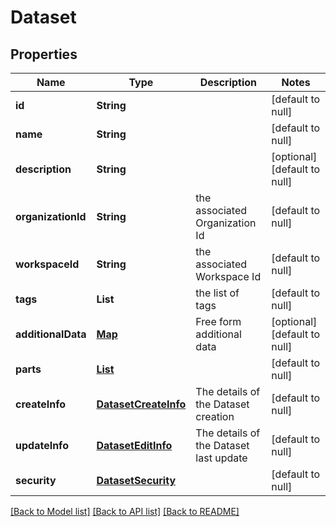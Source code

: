 # Dataset
## Properties

| Name | Type | Description | Notes |
|------------ | ------------- | ------------- | -------------|
| **id** | **String** |  | [default to null] |
| **name** | **String** |  | [default to null] |
| **description** | **String** |  | [optional] [default to null] |
| **organizationId** | **String** | the associated Organization Id | [default to null] |
| **workspaceId** | **String** | the associated Workspace Id | [default to null] |
| **tags** | **List** | the list of tags | [default to null] |
| **additionalData** | [**Map**](AnyType.md) | Free form additional data | [optional] [default to null] |
| **parts** | [**List**](DatasetPart.md) |  | [default to null] |
| **createInfo** | [**DatasetCreateInfo**](DatasetCreateInfo.md) | The details of the Dataset creation | [default to null] |
| **updateInfo** | [**DatasetEditInfo**](DatasetEditInfo.md) | The details of the Dataset last update | [default to null] |
| **security** | [**DatasetSecurity**](DatasetSecurity.md) |  | [default to null] |

[[Back to Model list]](../README.md#documentation-for-models) [[Back to API list]](../README.md#documentation-for-api-endpoints) [[Back to README]](../README.md)

